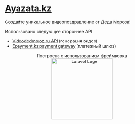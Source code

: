 # [Ayazata.kz](https://ayazata.kz)

Создайте уникальное видеопоздравление от Деда Мороза!

Использовано следующее стороннее API 
- [Videodedmoroz.ru API](https://videodedmoroz.ru) (генерация видео)
- [Epayment.kz payment gateway](https://epayment.kz/docs) (платежный шлюз)

<p align="center">
    Построено с использованием фреймворка<br>
    <a href="https://laravel.com" target="_blank">
        <img
            src="https://raw.githubusercontent.com/laravel/art/master/logo-lockup/5%20SVG/2%20CMYK/1%20Full%20Color/laravel-logolockup-cmyk-red.svg"
            width="200"
            alt="Laravel Logo"
        >
    </a>
